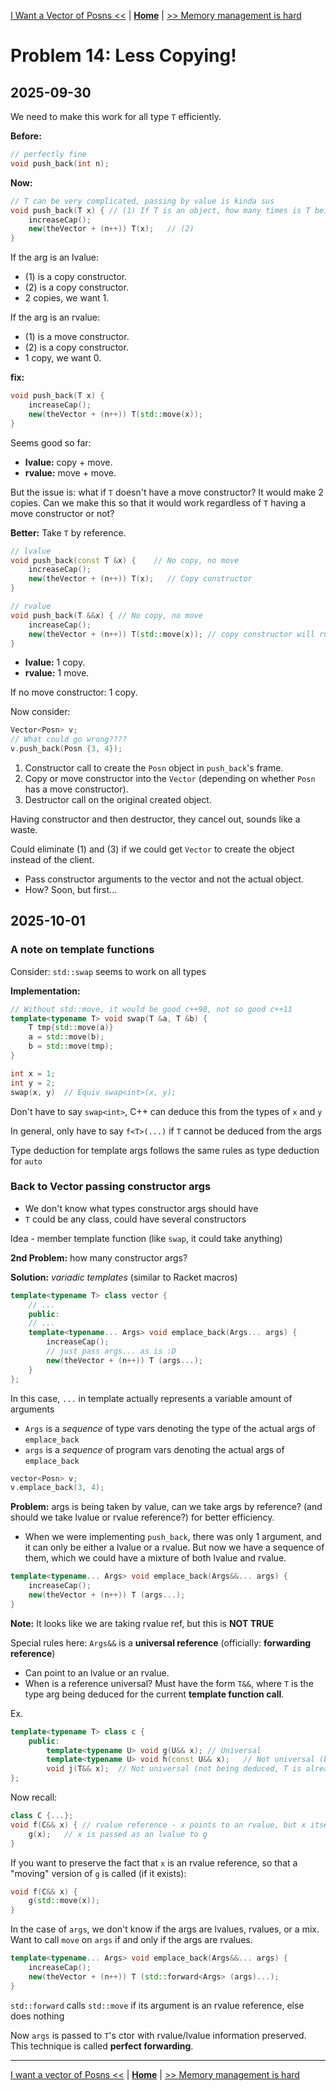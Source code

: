 [I Want a Vector of Posns <<](./problem_13.md) | [**Home**](../README.md) | [>> Memory management is hard](./problem_15.md)

# Problem 14: Less Copying!
## **2025-09-30**

We need to make this work for all type `T` efficiently.

**Before:** 
```C++
// perfectly fine
void push_back(int n);
```

**Now:** 
```C++
// T can be very complicated, passing by value is kinda sus
void push_back(T x) { // (1) If T is an object, how many times is T being copied?
    increaseCap(); 
    new(theVector + (n++)) T(x);   // (2)
}
```

If the arg is an lvalue:  
- (1) is a copy constructor.
- (2) is a copy constructor.
- 2 copies, we want 1.

If the arg is an rvalue:
- (1) is a move constructor.
- (2) is a copy constructor.
- 1 copy, we want 0.

**fix:**
```C++
void push_back(T x) {
    increaseCap(); 
    new(theVector + (n++)) T(std::move(x));
}
```

Seems good so far:
- **lvalue:** copy + move.
- **rvalue:** move + move.

But the issue is: what if `T` doesn't have a move constructor? It would make 2 copies. Can we make this so that it would work regardless of `T` having a move constructor or not?

**Better:** Take `T` by reference.

```C++
// lvalue
void push_back(const T &x) {    // No copy, no move
    increaseCap();
    new(theVector + (n++)) T(x);   // Copy constructor
}

// rvalue
void push_back(T &&x) { // No copy, no move
    increaseCap();
    new(theVector + (n++)) T(std::move(x)); // copy constructor will run if there is no move constructor
}
```    

- **lvalue:** 1 copy.
- **rvalue:** 1 move.

If no move constructor: 1 copy.

Now consider:

```C++
Vector<Posn> v;
// What could go wrong????
v.push_back(Posn {3, 4});
```

1. Constructor call to create the `Posn` object in `push_back`'s frame.
1. Copy or move constructor into the `Vector` (depending on whether `Posn` has a move constructor).
1. Destructor call on the original created object.

Having constructor and then destructor, they cancel out, sounds like a waste.

Could eliminate (1) and (3) if we could get `Vector` to create the object instead of the client.
- Pass constructor arguments to the vector and not the actual object.
- How? Soon, but first...

## **2025-10-01**

### **A note on template functions**

Consider: `std::swap` seems to work on all types

**Implementation:**
```C++
// Without std::move, it would be good c++98, not so good c++11
template<typename T> void swap(T &a, T &b) {
    T tmp{std::move(a)}
    a = std::move(b);
    b = std::move(tmp);
}
```

```C++
int x = 1;
int y = 2;
swap(x, y)  // Equiv swap<int>(x, y);
```

Don't have to say `swap<int>`, C++ can deduce this from the types of `x` and `y`

In general, only have to say `f<T>(...)` if `T` cannot be deduced from the args

Type deduction for template args follows the same rules as type deduction for `auto`

### Back to Vector passing constructor args

- We don't know what types constructor args should have
- `T` could be any class, could have several constructors

Idea - member template function (like `swap`, it could take anything)

**2nd Problem:** how many constructor args?

**Solution:** _variadic templates_ (similar to Racket macros)

```C++
template<typename T> class vector {
    // ...
    public:
    // ...
    template<typename... Args> void emplace_back(Args... args) {
        increaseCap();
        // just pass args... as is :D
        new(theVector + (n++)) T (args...);
    }
};
```

In this case, `...` in template actually represents a variable amount of arguments
- `Args` is a _sequence_ of type vars denoting the type of the actual args of `emplace_back`  
- `args` is a _sequence_ of program vars denoting the actual args of `emplace_back`

```C++
vector<Posn> v;
v.emplace_back(3, 4);
``` 

**Problem:** args is being taken by value, can we take args by reference? (and should we take lvalue or rvalue reference?) for better efficiency.
- When we were implementing `push_back`, there was only 1 argument, and it can only be either a lvalue or a rvalue. But now we have a sequence of them, which we could have a mixture of both lvalue and rvalue.

```C++
template<typename... Args> void emplace_back(Args&&... args) {
    increaseCap();
    new(theVector + (n++)) T (args...);
}
```
**Note:** It looks like we are taking rvalue ref, but this is **NOT TRUE**

Special rules here: `Args&&` is a **universal reference** (officially: **forwarding reference**)
- Can point to an lvalue or an rvalue.
- When is a reference universal? Must have the form `T&&`, where `T` is the type arg being deduced for the current **template function call**.

Ex.
```C++
template<typename T> class c {
    public:
        template<typename U> void g(U&& x); // Universal
        template<typename U> void h(const U&& x);   // Not universal (because of const)
        void j(T&& x);  // Not universal (not being deduced, T is already known, and is a template parameter of a class, not a function)
};
```

Now recall:

```C++
class C {...};
void f(C&& x) { // rvalue reference - x points to an rvalue, but x itself is an lvalue
    g(x);   // x is passed as an lvalue to g
}
```

If you want to preserve the fact that `x` is an rvalue reference, so that a "moving" version of `g` is called (if it exists):

```C++
void f(C&& x) {
    g(std::move(x));
}
```

In the case of `args`, we don't know if the args are lvalues, rvalues, or a mix.  
Want to call `move` on `args` if and only if the args are rvalues.

```C++
template<typename... Args> void emplace_back(Args&&... args) {
    increaseCap();
    new(theVector + (n++)) T (std::forward<Args> (args)...);
}
```

`std::forward` calls `std::move` if its argument is an rvalue reference, else does nothing

Now `args` is passed to `T`'s ctor with rvalue/lvalue information preserved. This technique is called **perfect forwarding**.

---
[I want a vector of Posns <<](./problem_13.md) | [**Home**](../README.md) | [>> Memory management is hard](./problem_15.md)
